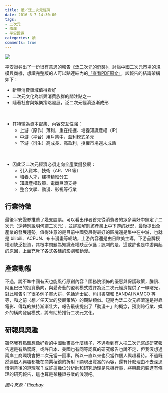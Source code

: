 ```yaml
---
title: 讀／泛二次元經濟
date: 2016-3-7 14:30:00
tags: 
- 二次元
- 兩岸
- 平安證券
categories: 讀
comments: true
---
```

![](cover.jpg)

平安證券出了一份很有意思的報告[《泛二次元的奇襲》](http://data.eastmoney.com/report/20160223/cl,APPH2cknV3JHReport.html)，討論中國二次元市場的規模與商機，想讀完整版的人可以點連結內的[「查看PDF原文」](http://pdf.dfcfw.com/pdf/H3_AP201602230013577782_1.pdf)。該報告的結論架構如下：<!--more-->

* 新興消費領域值得看好
* 二次元文化為新興消費族群的關注點之一
* 隨著社會與娛樂策略發展，泛二次元經濟逐漸成形

　
* 其特徵為資本密集、內容交互性強：
  * 上游（原作）薄利，重在挖掘、培養知識產權（IP）
  * 中游（平台）用戶集中，盈利模式多元
  * 下游（衍生）高成長、高盈利，授權市場還未成熟

　
* 因此泛二次元經濟必須走向全產業鏈發展：
  * 引入資本、技術（AR、VR 等）
  * 培養人才，建構精細分工
  * 知識產權政策、電商巨頭支持
  * 整合文學、動漫、影視等行業

## 行業特徵
最後平安證券推薦了幾支股票。可以看出作者首先從消費者的眾多喜好中鎖定了二次元（還特別說明何謂二次元），並詳細解剖該產業上中下游的狀況，最後提出全產業的發展趨勢。值得注意的是目前中國發展得最好的區塊還是集中在中游，也就是 bilibili、ACFUN、布卡漫畫等網站，上游內容還是由日歐美主導，下游品牌授權則缺乏投資，其根本問題為知識產權缺乏保護；諷刺的是，這或許也是中游興起的原因，上面充斥了各式各樣的影劇和動漫。

## 產業動態
不過，說不準中國有天也能風行原創內容？國務院頒佈的優惠與保護政策，騰訊、阿里巴巴的投資動向，與愛奇藝的盈利模式或許為泛二次元經濟提供了一線曙光，對此報告引了很多例子畫大餅，包括迪士尼、角川書店和 BANDAI NAMCO 等等，和之前〈想／任天堂的發展策略〉的觀點類似。短期內泛二次元經濟還是得靠電影、傳媒的扶持漸漸壯大，報告最後提出了「動漫＋」的概念，預測跨行業、媒介的橫向發展模式，將有助於推行二次元文化。

## 研報與興趣
雖然我有點難想像好看的中國動畫長什麼樣子，不過看到有人把二次元寫成研究報告還是有點驚訝。或許日本、美國也有同等認真的研究報告也說不定，但我沒想過兩岸工商環境會把二次元當一回事，所以一直以來也只當作個人興趣看待。不過既然連個人興趣都能在商業稜鏡的折射下顯現出豐富的內容，還有什麼理由不去深思慣例背後的道理呢？或許這幾位分析師和研究助理是見機行事，將興趣包裝進有條理的研究報告，這也算是某種證券業的浪漫吧。

*圖片來源：[Pixabay](https://www.pexels.com/)*
